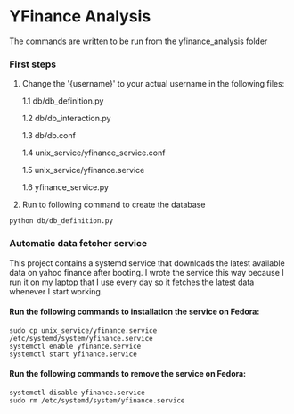 # YFinance Analysis

The commands are written to be run from the yfinance_analysis folder

### First steps

1. Change the '{username}' to your actual username in the following files:
    
    1.1 db/db_definition.py

    1.2 db/db_interaction.py
    
    1.3 db/db.conf
    
    1.4 unix_service/yfinance_service.conf
    
    1.5 unix_service/yfinance.service
    
    1.6 yfinance_service.py
    



2. Run to following command to create the database

```
python db/db_definition.py
```

### Automatic data fetcher service

This project contains a systemd service that downloads the latest available data on yahoo finance after booting. I wrote the service this way because I run it on my laptop that I use every day so it fetches the latest data whenever I start working.

#### Run the following commands to installation the service on Fedora:

```
sudo cp unix_service/yfinance.service /etc/systemd/system/yfinance.service
systemctl enable yfinance.service
systemctl start yfinance.service
```

#### Run the following commands to remove the service on Fedora:

```
systemctl disable yfinance.service
sudo rm /etc/systemd/system/yfinance.service
```